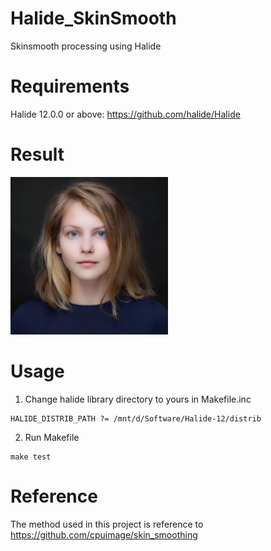 # Halide_SkinSmooth
Skinsmooth processing using Halide

# Requirements
Halide 12.0.0 or above: https://github.com/halide/Halide

# Result
<img src="https://github.com/venson-chiang/Halide_SkinSmooth/blob/main/test_images/output1.png" width="50%" height="50%">

# Usage
1. Change halide library directory to yours in Makefile.inc
```
HALIDE_DISTRIB_PATH ?= /mnt/d/Software/Halide-12/distrib 
```
2. Run Makefile 
```
make test
```


# Reference
The method used in this project is reference to https://github.com/cpuimage/skin_smoothing

